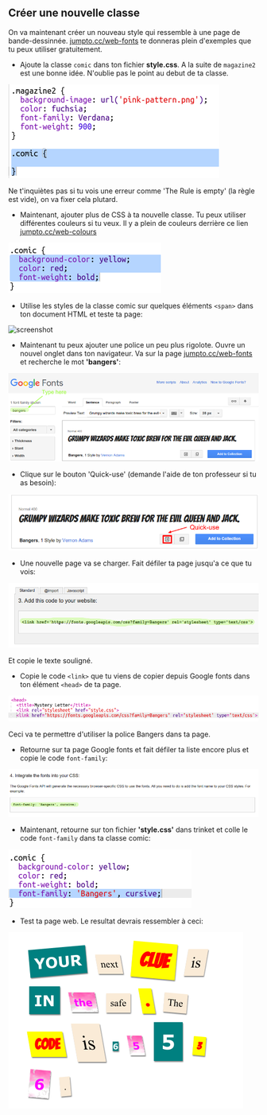 ## Créer une nouvelle classe

On va maintenant créer un nouveau style qui ressemble à une page de bande-dessinnée. <a href="http://jumpto.cc/web-fonts" target="_blank">jumpto.cc/web-fonts</a> te donneras plein d'exemples que tu peux utiliser gratuitement.

+ Ajoute la classe `comic` dans ton fichier __style.css__. A la suite de `magazine2` est une bonne idée. N'oublie pas le point au debut de ta classe.

![screenshot](images/letter-comic1.png)

Ne t'inquiètes pas si tu vois une erreur comme 'The Rule is empty' (la règle est vide), on va fixer cela plutard.

+ Maintenant, ajouter plus de CSS à ta nouvelle classe. Tu peux utiliser différentes couleurs si tu veux. Il y a plein de couleurs derrière ce lien <a href="http://jumpto.cc/web-colours" target="_blank">jumpto.cc/web-colours</a>

![screenshot](images/letter-comic2.png)

+ Utilise les styles de la classe comic sur quelques éléments `<span>` dans ton document HTML et teste ta page:

![screenshot](letter-comic-output.png)

+ Maintenant tu peux ajouter une police un peu plus rigolote. Ouvre un nouvel onglet dans ton navigateur. Va sur la page <a href="http://jumpto.cc/web-fonts" target="_blank">jumpto.cc/web-fonts</a> et recherche le mot __'bangers'__:

![screenshot](images/letter-fonts1.png)

+ Clique sur le bouton 'Quick-use' (demande l'aide de ton professeur si tu as besoin):

![screenshot](images/letter-fonts2.png)

+ Une nouvelle page va se charger. Fait défiler ta page jusqu'a ce que tu vois:

![screenshot](images/letter-fonts-link.png)

Et copie le texte souligné.

+ Copie le code `<link>` que tu viens de copier depuis Google fonts dans ton élément `<head>` de ta page.

![screenshot](images/letter-fonts-head.png)

Ceci va te permettre d'utiliser la police Bangers dans ta page.

+ Retourne sur ta page Google fonts et fait défiler ta liste encore plus et copie le code `font-family`:

![screenshot](images/letter-fonts-bangers.png)

+ Maintenant, retourne sur ton fichier __'style.css'__ dans trinket et colle le code `font-family` dans ta classe comic:

![screenshot](images/letter-fonts-comic.png)

+ Test ta page web. Le resultat devrais ressembler à ceci:

![screenshot](images/letter-fonts-output.png)
